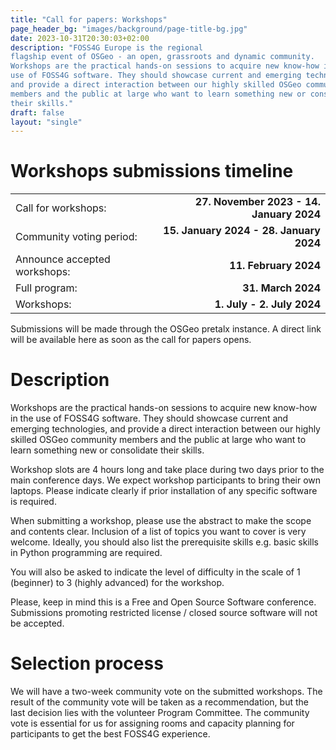 ```yaml
---
title: "Call for papers: Workshops"
page_header_bg: "images/background/page-title-bg.jpg"
date: 2023-10-31T20:30:03+02:00
description: "FOSS4G Europe is the regional
flagship event of OSGeo - an open, grassroots and dynamic community.
Workshops are the practical hands-on sessions to acquire new know-how in the
use of FOSS4G software. They should showcase current and emerging technologies,
and provide a direct interaction between our highly skilled OSGeo community
members and the public at large who want to learn something new or consolidate
their skills."
draft: false
layout: "single"
---
```


# Workshops submissions timeline
|   |   |
|:--|-------:|
| Call for workshops: | **27. November 2023 - 14. January 2024** |
| Community voting period: | **15. January 2024 - 28. January 2024** |
| Announce accepted workshops: | **11. February 2024** |
| Full program: | **31. March 2024** |
| Workshops: | **1. July - 2. July 2024** |

Submissions will be made through the OSGeo pretalx instance. A direct
link will be available here as soon as the call for papers opens.

# Description
Workshops are the practical hands-on sessions to acquire new know-how in the
use of FOSS4G software. They should showcase current and emerging technologies,
and provide a direct interaction between our highly skilled OSGeo community
members and the public at large who want to learn something new or consolidate
their skills.

Workshop slots are 4 hours long and take place during two days prior to the
main conference days. We expect workshop participants to bring their own laptops.
Please indicate clearly if prior installation of any specific software is
required.

When submitting a workshop, please use the abstract to make the scope and
contents clear. Inclusion of a list of topics you want to cover is very welcome.
Ideally, you should also list the prerequisite skills e.g. basic skills in
Python programming are required.

You will also be asked to indicate the level of difficulty in the scale of
1 (beginner) to 3 (highly advanced) for the workshop.

Please, keep in mind this is a Free and Open Source Software conference.
Submissions promoting restricted license / closed source software will not
be accepted.

# Selection process
We will have a two-week community vote on the submitted workshops.
The result of the community vote will be taken as a recommendation, but the
last decision lies with the volunteer Program Committee. The community vote is
essential for us for assigning rooms and capacity planning for participants to
get the best FOSS4G experience.
